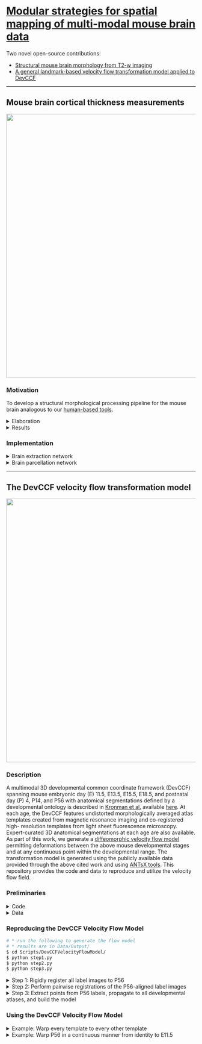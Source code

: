 # [Modular strategies for spatial mapping of multi-modal mouse brain data](https://www.biorxiv.org/content/10.1101/2024.05.01.592056v1)

Two novel open-source contributions:

* [Structural mouse brain morphology from T2-w imaging](https://github.com/ntustison/ANTsXMouseBrainMapping/blob/main/README.md#single-shot-learning-for-mouse-brain-cortical-thickness-measurements)
* [A general landmark-based velocity flow transformation model applied to DevCCF](https://github.com/ntustison/ANTsXMouseBrainMapping/blob/main/README.md#the-devccf-velocity-flow-transformation-model)

---

## Mouse brain cortical thickness measurements

<p align="middle">
  <img src="https://github.com/ntustison/DevCCF-Velocity-Flow/blob/main/Manuscript/Figures/mousePipeline.png" width="700" />
</p>

### Motivation

To develop a structural morphological processing pipeline for the mouse brain 
analogous to our [human-based tools](https://www.nature.com/articles/s41598-021-87564-6).

<details>
<summary>Elaboration</summary>

* No current tools to create training data for deep learning (in contrast to e.g., [human data](https://pubmed.ncbi.nlm.nih.gov/24879923/)).
* Low data quality.  Data is often:
    * sampling issues such as anisotropy, incomplete (i.e., missing boundary structures),
    * T2-w only, and
    * limited applicability to high resolution resources (e.g., AllenCCFv3, DevCCF).
* However, in historical contrast to the human domain, we can leverage these publicly 
available templates (i.e., AllenCCFv3 and DevCCF) and deep learning to provide 
tools for multiple modalities and varying degrees of isotropic sampling.

</details>

<details>
<summary>Results</summary>

Structural morphological tools for T2-w volumetric mouse brain images:
* [Brain extraction](https://github.com/ANTsX/ANTsPyNet/blob/master/antspynet/utilities/mouse.py#L5-L10)
* [Brain parcellation](https://github.com/ANTsX/ANTsPyNet/blob/master/antspynet/utilities/mouse.py#L301-L306)
* [Cortical thickness](https://github.com/ANTsX/ANTsPyNet/blob/master/antspynet/utilities/mouse.py#L453-L457)

This work also provides a more general framework for template-based, data 
augmentation training for both isotropic and anisotropic mouse data.  See 
the training scripts in this repository.

</details>

### Implementation

<details>
<summary>Brain extraction network</summary>

### Mouse brain extraction

#### ANTsPyNet example

```python
>>> import ants
>>> import antspynet
>>>
>>> mouse_t2_file = tf.keras.utils.get_file(fname="mouse.nii.gz",
      origin="https://figshare.com/ndownloader/files/45289309", force_download=True)
>>> mouse_t2 = ants.image_read(mouse_t2_file)
>>> mouse_t2_n4 = ants.n4_bias_field_correction(mouse_t2, 
                                                rescale_intensities=True,
                                                shrink_factor=2, 
                                                convergence={'iters': [50, 50, 50, 50], 'tol': 0.0}, 
                                                spline_param=20, verbose=True)
>>> mask = antspynet.mouse_brain_extraction(mouse_t2_n4, modality='t2', verbose=True)
```

#### ANTsRNet example

```r
> library( ANTsR )
> library( ANTsRNet )
>
> mouseT2File <- tensorflow::tf$keras$utils$get_file( fname="mouse.nii.gz",
    origin = "https://figshare.com/ndownloader/files/45289309", force_download = TRUE )
> mouseT2 <- antsImageRead( mouseT2File )
> mouseT2N4 <- n4BiasFieldCorrection( mouseT2, 
                                      rescaleIntensities = TRUE,
                                      shrinkFactor = 2, 
                                      convergence = list( iters = c( 50, 50, 50, 50 ), tol = 0.0 ), 
                                      splineParam = 20, verbose = TRUE )
>>> mask <- mouseBrainExtraction( mouseT2N4, modality = 't2', verbose = TRUE )
```

* Build two symmetric isotropic ANTsX templates from two publicly available datasets with different
  "defacing" aesthetics:
    * [CAMRI](https://camri.org/dissemination/mri-data/)
        * resolution = 0.16 x 0.16 x 0.16 $mm^3$
        * $n = 16$
        * [Template](https://figshare.com/ndownloader/files/44957752) and [brain mask](https://figshare.com/ndownloader/files/44957395)
    * [High resolution](https://data.mendeley.com/datasets/dz9x23fttt/1)
        * Three spatially aligned high-resolution orthogonal views
        * resolution = 0.08 x 0.08 $mm^2$ in-plane, 0.5 mm slice thickness
        * $n = 88$
        * [Combine three views using B-spline filter](https://github.com/ntustison/ANTsXMouseBrainMapping/blob/main/Scripts/MiscScripts/synthesize_image_views_bspline.py)
        * [Template](https://figshare.com/ndownloader/files/44706247) and [brain mask](https://figshare.com/ndownloader/files/44869285)

* Data augmentation of CAMRI and high resolution B-spline template:
    * bias field simulation, 
    * histogram warping, 
    * added noise, 
    * random translation and warping, and
    * random anisotropic resampling in the three canonical directions.

* [C57BI evaluation data](https://www.frdr-dfdr.ca/repo/dataset/9ea832ad-7f36-4e37-b7ac-47167c0001c1)
    * Completely *unseen* data  
    * 12 specimens
    * 7 time points (Day 0, Day 3, Week 1, Week 4, Week 8, Week 20)
    * Whole brain masks are provided

<!--     
<p align="middle">
  <img src="https://github.com/ntustison/DevCCF-Velocity-Flow/blob/main/Manuscript/Figures/diceWholeBrain.png" width="600" />
</p>
-->

</details>

<details>
<summary>Brain parcellation network</summary>

### Mouse brain parcellation

#### ANTsPyNet example

```python
>>> import ants
>>> import antspynet
>>>
>>> mouse_t2_file = tf.keras.utils.get_file(fname="mouse.nii.gz",
      origin="https://figshare.com/ndownloader/files/45289309", force_download=True)
>>> mouse_t2 = ants.image_read(mouse_t2_file)
>>> mouse_t2_n4 = ants.n4_bias_field_correction(mouse_t2, 
                                                rescale_intensities=True,
                                                shrink_factor=2, 
                                                convergence={'iters': [50, 50, 50, 50], 'tol': 0.0}, 
                                                spline_param=20, verbose=True)
>>> parc_nick = antspynet.mouse_brain_parcellation(mouse_t2_n4, 
                                                   mask=None, 
                                                   which_parcellation="nick",      
                                                   return_isotropic_output=True,  
                                                   verbose=True)
>>> parc_tct = antspynet.mouse_brain_parcellation(mouse_t2_n4, 
                                                  mask=None, 
                                                  which_parcellation="tct",      
                                                  return_isotropic_output=True,  
                                                  verbose=True)                                                      
```

#### ANTsRNet example

```r
> library( ANTsR )
> library( ANTsRNet )
>
> mouseT2File <- tensorflow::tf$keras$utils$get_file( fname="mouse.nii.gz",
    origin = "https://figshare.com/ndownloader/files/45289309", force_download = TRUE )
> mouseT2 <- antsImageRead( mouseT2File )
> mouseT2N4 <- n4BiasFieldCorrection( mouseT2, 
                                      rescaleIntensities = TRUE,
                                      shrinkFactor = 2, 
                                      convergence = list( iters = c( 50, 50, 50, 50 ), tol = 0.0 ), 
                                      splineParam = 20, verbose = TRUE )
> parcNick <- mouseBrainParcellation( mouseT2N4, 
                                      mask = NULL,
                                      whichParcellation = 'nick', 
                                      returnIsotropicOutput = TRUE,
                                      verbose = TRUE )
> parcTct <- mouseBrainParcellation( mouseT2N4, 
                                     mask = NULL,
                                     whichParcellation = 'tct', 
                                     returnIsotropicOutput = TRUE,
                                     verbose = TRUE )                                        
```

### Mouse cortical thickness

#### ANTsPyNet example

```python
>>> import ants
>>> import antspynet
>>>
>>> mouse_t2_file = tf.keras.utils.get_file(fname="mouse.nii.gz",
      origin="https://figshare.com/ndownloader/files/45289309", force_download=True)
>>> mouse_t2 = ants.image_read(mouse_t2_file)
>>> mouse_t2_n4 = ants.n4_bias_field_correction(mouse_t2, 
                                                rescale_intensities=True,
                                                shrink_factor=2, 
                                                convergence={'iters': [50, 50, 50, 50], 'tol': 0.0}, 
                                                spline_param=20, verbose=True)
>>> kk = antspynet.mouse_cortical_thickness(mouse_t2_n4, 
                                            mask=None, 
                                            return_isotropic_output=True,                                    
                                            verbose=True)
```

#### ANTsRNet example

```r
> library( ANTsR )
> library( ANTsRNet )
>
> mouseT2File <- tensorflow::tf$keras$utils$get_file( fname="mouse.nii.gz",
    origin = "https://figshare.com/ndownloader/files/45289309", force_download = TRUE )
> mouseT2 <- antsImageRead( mouseT2File )
> mouseT2N4 <- n4BiasFieldCorrection( mouseT2, 
                                      rescaleIntensities = TRUE,
                                      shrinkFactor = 2, 
                                      convergence = list( iters = c( 50, 50, 50, 50 ), tol = 0.0 ), 
                                      splineParam = 20, verbose = TRUE )
> kk <- mouseCorticalThickness( mouseT2N4, 
                                  mask = NULL,
                                  returnIsotropicOutput = TRUE,
                                  verbose = TRUE )
```

* AllenCCFv3 with labels.
* Convert labels to a gross parcellation using allensdk
  ([this](https://github.com/ntustison/ANTsXMouseBrainMapping/blob/main/Scripts/MiscScripts/get_allen_parcellation.py) is just
  one possibility that works for computing KK cortical thickness). 
* Register AllenCCFv3 and DevCCF P56 T2-w to map to the desired
  template modality.  Note that given a similar resource for DevCCF
  (i.e., allensdk), one can use DevCCF directly.

* Data augmentation of CAMRI and high resolution B-spline template:
    * bias field simulation, 
    * histogram warping, 
    * added noise, 
    * random translation and warping, and
    * random anisotropic resampling in the three canonical directions.

* [C57BI evaluation data](https://www.frdr-dfdr.ca/repo/dataset/9ea832ad-7f36-4e37-b7ac-47167c0001c1)
    * Completely *unseen* data
    * 12 specimens
    * 7 time points (Day 0, Day 3, Week 1, Week 4, Week 8, Week 20)

<!--     
<p align="middle">
  <img src="https://github.com/ntustison/DevCCF-Velocity-Flow/blob/main/Manuscript/Figures/kkPlot.png" width="600" />
</p>
-->

</details>

---

## The DevCCF velocity flow transformation model 

<p align="middle">
  <img src="https://github.com/ntustison/DevCCF-Velocity-Flow/blob/main/Manuscript/Figures/lowerLeftPanel.png" width="700" />
</p>

### Description

A multimodal 3D developmental common coordinate framework (DevCCF) spanning 
mouse embryonic day (E) 11.5, E13.5, E15.5, E18.5, and postnatal day (P) 4, 
P14, and P56 with anatomical segmentations defined by a developmental ontology
is described in [Kronman et al.](https://www.biorxiv.org/content/10.1101/2023.09.14.557789v1)
available [here](https://kimlab.io/brain-map/DevCCF/).
At each age, the DevCCF features undistorted morphologically averaged atlas 
templates created from magnetic resonance imaging and co-registered high-
resolution templates from light sheet fluorescence microscopy. Expert-curated 
3D anatomical segmentations at each age are also available. 
As part of this work, we generate a [diffeomorphic velocity flow model](https://en.wikipedia.org/wiki/Large_deformation_diffeomorphic_metric_mapping)
permitting deformations between the above mouse developmental stages and
at any continuous point within the developmental range.  The transformation
model is generated using the publicly available data provided through the
above cited work and using [ANTsX tools](https://github.com/ANTsX).  This
repository provides the code and data to reproduce and utilize the velocity
flow field.

### Preliminaries

<details>
<summary>Code</summary>

All data processing uses [ANTsPy](https://github.com/ANTsX/ANTsPy) with 
equivalent calls possible in [ANTsR](https://github.com/ANTsX/ANTsR).
Be sure to [install ANTsPy](https://github.com/ANTsX/ANTsPy#installation)
prior to attempting to reproduce the results below.  To test your installation 
in the context of this work,  please attempt to reproduce a 
[small, self-contained example](https://gist.github.com/ntustison/12a656a5fc2f6f9c4494c88dc09c5621#file-b_3_ants_velocity_flows-md)
illustrating the code and principles used.  Conceptually, this code snippet 
creates a time-parameterized velocity flow model in the range $t=[0,1]$ using 
three 2-D point sets comprising 8 points each representing a rectangle at $t=0.0$, 
a square at $t=0.5$, and a circle at $t=1.0$.  The ANTsPy example should produce the 
following plots:

<p align="middle">
  <img src="https://github.com/ntustison/MouseBrainVelocityFlow/assets/324811/dbc63553-27ad-4130-8bbf-c10cdf8fc893" width="250" />
  <img src="https://github.com/ntustison/MouseBrainVelocityFlow/assets/324811/cd78595b-1e12-47fc-b606-ae4b5012cbd6" width="250" /> 
  <img src="https://github.com/ntustison/MouseBrainVelocityFlow/assets/324811/c7ee9ad6-1f3a-4da4-832e-ba64b1b15f31" width="250" /> 
</p>

</details>

<details>
<summary>Data</summary>

For simplicity only the data used to create the velocity flow model is 
[available in this repository](https://github.com/ntustison/DevCCF-Velocity-Flow/tree/main/Data/DevCCFSimpleSegmentations).
These label images are the simplified annotations comprising common regions
across all developmental stages and are based on the DevCCF pre-released 
segmentations version 3.8.    

<p align="middle">
  <img src="https://github.com/ntustison/DevCCF-Velocity-Flow/assets/324811/3f3a4369-eb82-4dce-b1a3-3e4481f66509" width="450" />
</p>
</details>

### Reproducing the DevCCF Velocity Flow Model

```bash
# * run the following to generate the flow model
# * results are in Data/Output/
$ cd Scripts/DevCCFVelocityFlowModel/
$ python step1.py
$ python step2.py
$ python step3.py
```

<details>
<summary>Step 1:  Rigidly register all label images to P56</summary>

```python
###
#
# First, rig. register all the input images to P56 as all the images need to reside 
# in a common post-linearly aligned space.  To do this, we find the common labels 
# between all the developmental stages and then use those to find a rigid transform
# to the P56 template. Save the rigid transforms and warped images.  We also resample
# to (0.05, 0.05, 0.05).
# 

import ants  # Import the ANTsPy library for image processing and transformation
import os    # Import os module to interact with the file system
import numpy as np  # Import NumPy for numerical operations

# Define directories for input data and output results
base_directory = "../../"  # Base directory for the project
data_directory = base_directory + "Data/DevCCFSimpleSegmentations/"  # Path to input data
output_directory = base_directory + "Data/Output/P56RigidTransformData/"  # Path to output data

# Create the output directory if it does not exist
if not os.path.exists(output_directory):
    os.makedirs(output_directory, exist_ok=True)

# Define a tuple of atlas IDs for the different developmental stages
atlas_ids = tuple(reversed(("E11-5", "E13-5", "E15-5", "E18-5", "P04", "P14", "P56")))

# Initialize a variable to store common label IDs across developmental stages
common_label_ids = None

# Loop through each developmental stage and find common label IDs across stages
for i in range(len(atlas_ids)):
    print("Finding common label ids for atlas:", atlas_ids[i])
    # Read the label image for the current stage
    labels_file = data_directory + atlas_ids[i] + "_DevCCF_Annotations_20um_symmetric_commonROIs_hemi.nii.gz"
    labels = ants.image_read(labels_file)
    label_geoms = ants.label_geometry_measures(labels)  # Extract label geometry information

    # For the first atlas, initialize common_label_ids with the labels
    if i == 0: 
        common_label_ids = np.array(label_geoms['Label'])
    else:
        # For subsequent stages, find the intersection of common labels
        common_label_ids = np.intersect1d(common_label_ids, np.array(label_geoms['Label']))

# Print the common label IDs found across all stages
print("Common label ids:", common_label_ids)      

# Read the P56 template label image
fixed_labels_file = data_directory + "P56_DevCCF_Annotations_20um_symmetric_commonROIs_hemi.nii.gz"
fixed_labels = ants.image_read(fixed_labels_file)
label_geoms = ants.label_geometry_measures(fixed_labels)  # Extract label geometry info
fixed_label_ids = np.array(label_geoms['Label'])

# Remove labels from the P56 template that are not in the common label IDs
for l in range(len(fixed_label_ids)):
    if not np.isin(fixed_label_ids[l], common_label_ids):
        fixed_labels[fixed_labels == fixed_label_ids[l]] = 0

# Extract the centroids (geometrical center) of the remaining labels in the P56 template
label_geoms = ants.label_geometry_measures(fixed_labels)
fixed_points = np.zeros((label_geoms.shape[0], 3))  # Initialize array to store centroids
fixed_points[:,0] = label_geoms['Centroid_x']
fixed_points[:,1] = label_geoms['Centroid_y']
fixed_points[:,2] = label_geoms['Centroid_z']

# Convert centroid indices to physical points in space
for n in range(fixed_points.shape[0]):
    fixed_points[n,:] = ants.transform_index_to_physical_point(fixed_labels, (fixed_points + 0.5).astype(int)[n,:])

# Now process each atlas (developmental stage)
for i in range(len(atlas_ids)):
    print("Processing ", atlas_ids[i])
    # Read the moving labels for the current developmental stage
    moving_labels_file = data_directory + atlas_ids[i] + "_DevCCF_Annotations_20um_symmetric_commonROIs_hemi.nii.gz"
    moving_labels = ants.image_read(moving_labels_file)
    label_geoms = ants.label_geometry_measures(moving_labels)  # Extract label geometry info
    moving_label_ids = np.array(label_geoms['Label'])

    # Remove labels from the moving image that are not in the common label IDs
    for l in range(len(moving_label_ids)):
        if not np.isin(moving_label_ids[l], common_label_ids):
            moving_labels[moving_labels == moving_label_ids[l]] = 0

    # Extract centroids of the remaining labels in the moving image
    label_geoms = ants.label_geometry_measures(moving_labels)
    moving_points = np.zeros((label_geoms.shape[0], 3))  # Initialize array for moving centroids
    moving_points[:,0] = label_geoms['Centroid_x']
    moving_points[:,1] = label_geoms['Centroid_y']
    moving_points[:,2] = label_geoms['Centroid_z']

    # Convert centroid indices to physical points in space
    for n in range(moving_points.shape[0]):
        moving_points[n,:] = ants.transform_index_to_physical_point(moving_labels, (moving_points + 0.5).astype(int)[n,:])

    # Perform rigid registration between the moving image and fixed template (P56)
    xfrm = ants.fit_transform_to_paired_points(moving_points, fixed_points, transform_type='rigid')

    # Save the rigid transform matrix
    xfrm_file = output_directory + "P56x" + atlas_ids[i] + "_rigid_xfrm.mat"
    ants.write_transform(xfrm, xfrm_file)

    # Warp the moving labels using the rigid transform
    warped_labels = xfrm.apply_to_image(moving_labels, fixed_labels, interpolation='nearestneighbor') 

    # Resample the warped labels to the desired resolution (0.05mm isotropic)
    warped_labels = ants.resample_image(warped_labels, (0.05, 0.05, 0.05), False, 1)

    # Save the warped labels to the output directory
    warped_labels_file = output_directory + "P56x" + atlas_ids[i] + "_DevCCF_Annotations_20um_symmetric_commonROIs_hemi.nii.gz"
    ants.image_write(warped_labels, warped_labels_file)
```
</details>

<details>
<summary>Step 2:  Perform pairwise registrations of the P56-aligned label images</summary>

```python
###
#
# Second, we perform pairwise registration between temporally adjacent atlases.
# We extract separate images from each fixed/moving pair and construct a separate
# MSQ metric to drive the registration.  
# 

import ants  # Import the ANTsPy library for image processing and transformation
import glob  # Import the glob module to search for files based on patterns
import os    # Import the os module to interact with the file system
import numpy as np  # Import NumPy for numerical operations

# Set the number of threads for parallel computation (4 threads in this case)
os.environ["ITK_GLOBAL_DEFAULT_NUMBER_OF_THREADS"] = "4"

# Define directories for input data and output results
base_directory = "../../"  # Base directory for the project
data_directory = base_directory + "Data/Output/P56RigidTransformData/"  # Path to P56 rigid transform output
output_directory = base_directory + "Data/Output/PairwiseRegistrations/"  # Path to store pairwise registration results

# Create the output directory if it doesn't already exist
if not os.path.exists(output_directory):
    os.makedirs(output_directory, exist_ok=True)

# Define a tuple of template IDs for different developmental stages
template_ids = tuple(reversed(("E11-5", "E13-5", "E15-5", "E18-5", "P04", "P14", "P56")))

# Loop through pairs of adjacent stages for pairwise registration
for i in range(1, len(template_ids)):
    # Define file paths for the fixed and moving label images (pairwise adjacent atlases)
    fixed_labels_file = data_directory + "P56x" + template_ids[i-1] + "_DevCCF_Annotations_20um_symmetric_commonROIs_hemi.nii.gz"
    moving_labels_file = data_directory + "P56x" + template_ids[i] + "_DevCCF_Annotations_20um_symmetric_commonROIs_hemi.nii.gz"
      
    # Print paths of the files being processed for debugging
    print("Fixed labels: ", fixed_labels_file)
    print("Moving labels: ", moving_labels_file)

    # Read the fixed and moving label images
    fixed_labels = ants.image_read(fixed_labels_file)
    moving_labels = ants.image_read(moving_labels_file)

    # Extract label geometry measures (centroids, volumes, etc.) from both fixed and moving labels
    fixed_label_geoms = ants.label_geometry_measures(fixed_labels)
    fixed_label_ids = np.array(fixed_label_geoms['Label'])
    moving_label_geoms = ants.label_geometry_measures(moving_labels)
    moving_label_ids = np.array(moving_label_geoms['Label'])
    
    # Find common labels between the fixed and moving atlases
    label_ids = np.intersect1d(moving_label_ids, fixed_label_ids)
    number_of_labels = len(label_ids)
            
    # Threshold the fixed and moving labels to create binary images (presence/absence of labels)
    fixed_image = ants.threshold_image(fixed_labels, 0, 0, 0, 1)
    moving_image = ants.threshold_image(moving_labels, 0, 0, 0, 1)

    # Initialize lists to store images for each individual label
    fixed_single_label_images = list()
    moving_single_label_images = list()

    # For each label, extract and smooth the corresponding single-label images
    for j in range(number_of_labels):
        # Extract the single-label image for the current fixed label
        single_label_image = ants.threshold_image(fixed_labels, label_ids[j], label_ids[j], 1, 0)
        single_label_image = ants.smooth_image(single_label_image, 1, False)
        fixed_single_label_images.append(ants.image_clone(single_label_image))
        
        # Extract the single-label image for the current moving label
        single_label_image = ants.threshold_image(moving_labels, label_ids[j], label_ids[j], 1, 0)
        single_label_image = ants.smooth_image(single_label_image, 1, False)
        moving_single_label_images.append(ants.image_clone(single_label_image))

    # Initialize a list for the MSQ metric inputs (multivariate extra inputs for registration)
    multivariate_extras = list()            
    for j in range(number_of_labels):
        # Each label image is treated as an MSQ (Mean Squared Error) metric for the registration
        multivariate_extras.append(["MSQ", fixed_single_label_images[j], moving_single_label_images[j], 10.0, 1])

    # Define the output prefix for the registration results
    output_registration_prefix = output_directory + "P56x" + template_ids[i-1] + "x" + template_ids[i] + "_"

    # Perform the pairwise registration using ANTs' SyN algorithm with the MSQ metrics
    reg = ants.registration(fixed_image, moving_image, type_of_transform="antsRegistrationSyN[s]", 
                            multivariate_extras=multivariate_extras, 
                            outprefix=output_registration_prefix, verbose=True)    

    # Print some blank lines for clarity in the output log
    print("\n\n\n\n")
```
</details>

<details>
<summary>Step 3:  Extract points from P56 labels, propagate to all developmental atlases, and build the model</summary>

<p align="middle">
  <img src="https://github.com/ntustison/DevCCF-Velocity-Flow/assets/324811/5dc3247c-e75d-453c-979a-71775dd8d91c" width="550" />
</p>

```python
import ants  # Import the ANTsPy library for image processing and transformation
import os    # Import the os module to interact with the file system
import pandas as pd  # Import pandas for handling point data as DataFrames
import numpy as np  # Import NumPy for numerical operations
import random  # Import random for random sampling

# Set the number of threads for parallel computation (4 threads in this case)
os.environ["ITK_GLOBAL_DEFAULT_NUMBER_OF_THREADS"] = "4"

# Define directories for input data and output results
base_directory = "../../"  # Base directory for the project
data_directory = base_directory + "Data/Output/P56RigidTransformData/"  # Path to P56 rigid transform output
output_directory = base_directory + "Data/Output/"  # General output directory
warped_labels_directory = output_directory + "P56RigidTransformData/"  # Path to warped label images
registration_directory = output_directory + "PairwiseRegistrations/"  # Path to pairwise registration results

################################
#
# A couple notes:
#   * We reverse the template id's because we use P56 to define the fixed reference 
#     frame and, therefore, the positive direction of the velocity field.  This isn't 
#     necessary as we could've easily chosen the opposite direction.  
#   * We take the log of the time points to get a more even distribution of the velocity 
#     field samples.  The only implication of this is that one would need to take into 
#     account this transform when actually using the output velocity field to determine 
#     the transform at a specific time.
#   * Extract contour and regional points in P56.  We use the pairwise registrations to 
#     propagate these points to previous time points.
#   * An additional modification to get a better sampling distribution is to simply use 
#     the time point for P28 = 47 and use the P56 template.
#     

# Template IDs (developmental stages) in reversed order
template_ids = tuple(reversed(("E11-5", "E13-5", "E15-5", "E18-5", "P04", "P14", "P56")))

# Log-transformed time points for better distribution of the velocity field samples
time_points = np.flip(-1.0 * np.log(np.array((11.5, 13.5, 15.5, 18.5, 23, 33, 47))))

# Define contour and regional point percentages for sampling
contour_percentage = 0.1
regional_percentage = 0.01

# Read the fixed labels (P56 template)
fixed_labels_file = warped_labels_directory + "P56xP56_DevCCF_Annotations_20um_symmetric_commonROIs_hemi.nii.gz"
fixed_labels = ants.image_read(fixed_labels_file)

# Extract label geometry measures and labels from the fixed template
label_geoms = ants.label_geometry_measures(fixed_labels)
label_ids = np.array(label_geoms['Label'])
number_of_labels = len(label_ids)

# Initialize list to store contour points
contour_indices = list()

# Loop through each label and extract contour points
for i in range(0, number_of_labels + 1):
    if i < number_of_labels:
        print("Extracting contour points from label ", label_ids[i])
        single_label_image = ants.threshold_image(fixed_labels, label_ids[i], label_ids[i], 1, 0)
    else:
        single_label_image = ants.threshold_image(fixed_labels, 0, 0, 0, 1)
    
    # Extract the contour points (edges of the labeled region)
    contour_image = single_label_image - ants.iMath_ME(single_label_image, 1)
    single_label_indices = (contour_image.numpy()).nonzero()

    # Select a subset of points for sampling based on contour_percentage
    number_of_points_per_label = int(len(single_label_indices[0]) * contour_percentage)
    print("  Number of points: ", number_of_points_per_label)
    random_indices = random.sample(range(len(single_label_indices[0])), number_of_points_per_label)
    
    # Append the selected indices for this label to contour_indices
    if i == 0:
         contour_indices.append(single_label_indices[0][random_indices])
         contour_indices.append(single_label_indices[1][random_indices])
         contour_indices.append(single_label_indices[2][random_indices])
    else:
         contour_indices[0] = np.concatenate([contour_indices[0], single_label_indices[0][random_indices]])
         contour_indices[1] = np.concatenate([contour_indices[1], single_label_indices[1][random_indices]])
         contour_indices[2] = np.concatenate([contour_indices[2], single_label_indices[2][random_indices]])

# Define weights for contour points (uniform weighting)
contour_weights = [1] * len(contour_indices[0])

# Initialize list to store regional points
regional_indices = list()

# Loop through each label and extract regional points
for i in range(0, number_of_labels + 1):
    if i < number_of_labels:
        print("Extracting regional points from label ", label_ids[i])
        single_label_image = ants.threshold_image(fixed_labels, label_ids[i], label_ids[i], 1, 0)
    else:
        single_label_image = ants.threshold_image(fixed_labels, 0, 0, 0, 1)
    
    # Extract the regional points (all points within the label)
    single_label_indices = (single_label_image.numpy()).nonzero()

    # Select a subset of points for sampling based on regional_percentage
    number_of_points_per_label = int(len(single_label_indices[0]) * regional_percentage)
    print("  Number of points: ", number_of_points_per_label)
    random_indices = random.sample(range(len(single_label_indices[0])), number_of_points_per_label)
    
    # Append the selected indices for this label to regional_indices
    if i == 0:
         regional_indices.append(single_label_indices[0][random_indices])
         regional_indices.append(single_label_indices[1][random_indices])
         regional_indices.append(single_label_indices[2][random_indices])
    else:
         regional_indices[0] = np.concatenate([regional_indices[0], single_label_indices[0][random_indices]])
         regional_indices[1] = np.concatenate([regional_indices[1], single_label_indices[1][random_indices]])
         regional_indices[2] = np.concatenate([regional_indices[2], single_label_indices[2][random_indices]])

# Define weights for regional points (lower weight for regional points)
regional_weights = [0.5] * len(regional_indices[0])

# Combine the contour and regional points into a single set of points
indices = contour_indices
indices[0] = np.concatenate([indices[0], regional_indices[0]])
indices[1] = np.concatenate([indices[1], regional_indices[1]])
indices[2] = np.concatenate([indices[2], regional_indices[2]])

# Combine the weights for both types of points
weights = np.concatenate([contour_weights, regional_weights])

# Print the number of contour and regional points
print("Number of contour points:  ", str(len(contour_weights)))
print("Number of regional points:  ", str(len(regional_weights)))

# Convert the indices of the points to physical coordinates in the template space
points_time0 = np.zeros((len(indices[0]), 3))
for i in range(len(indices[0])):
    index = (indices[0][i], indices[1][i], indices[2][i])
    points_time0[i,:] = ants.transform_index_to_physical_point(fixed_labels, index)

# Convert the points into a DataFrame for easier manipulation
points_time0_df = pd.DataFrame(points_time0, columns = ('x', 'y', 'z'))

# Initialize a list to store the point sets for each time point
point_sets = list()
point_sets.append(points_time0_df) # Add P56 as the first time point

# Warp the points to previous time points using the pairwise registration results
for i in range(1, len(template_ids)):
    print("Warping points " + str(i))
    source_template_id = template_ids[i-1]        
    target_template_id = template_ids[i]        
    output_registration_prefix = registration_directory + "P56x" + source_template_id + "x" + target_template_id + "_"
    
    # Read the affine and warp transforms
    affine = output_registration_prefix + "0GenericAffine.mat"
    warp = output_registration_prefix + "1Warp.nii.gz"
    
    # Apply the transforms to the points
    warped_points = ants.apply_transforms_to_points(3, points=point_sets[i-1], transformlist=[warp, affine])
    point_sets.append(warped_points)

# Optionally check and visualize the warped points by converting them into images
check_points = False
if check_points:
    for i in range(len(template_ids)):
        print("Checking image " + str(i))
        points_image = ants.make_points_image(point_sets[i].to_numpy(), fixed_labels * 0 + 1, radius=1)
        output_prefix = output_directory + "P56x" + template_ids[i] + "_"
        ants.image_write(points_image, output_prefix + "points_image.nii.gz")

# Convert the point sets back to NumPy arrays for further processing
for i in range(len(point_sets)):
    point_sets[i] = point_sets[i].to_numpy()

# Normalize the time points to the range [0, 1] for use in the velocity field optimization
normalized_time_points = (time_points - time_points[0]) / (time_points[-1] - time_points[0])

# Initialize the velocity field, if it exists, to use as the starting point for optimization
initial_velocity_field = None
velocity_field_file = output_directory + "/DevCCF_velocity_flow.nii.gz"
if os.path.exists(velocity_field_file):
    initial_velocity_field = ants.image_read(velocity_field_file)

# Perform the optimization to compute the time-varying velocity field
for i in range(20):  # Run the optimization for 20 iterations
    print("Iteration " + str(i))
    tv = ants.fit_time_varying_transform_to_point_sets(point_sets, time_points=normalized_time_points,
        displacement_weights=weights,
        initial_velocity_field=initial_velocity_field,
        number_of_time_steps=11, domain_image=fixed_labels,
        number_of_fitting_levels=4, mesh_size=4, number_of_compositions=10,
        convergence_threshold=0.0, composition_step_size=0.2,
        number_of_integration_steps=10,
        rasterize_points=False, verbose=True)
    
    # Update the velocity field after each iteration
    initial_velocity_field = ants.image_clone(tv['velocity_field'])
    
    # Write the updated velocity field to disk
    ants.image_write(initial_velocity_field, velocity_field_file)
    print("\n\n\n\n\n\n")
```

</details>


### Using the DevCCF Velocity Flow Model

<details>
<summary>Example:  Warp every template to every other template</summary>

<p align="middle">
  <img src="https://github.com/ntustison/DevCCF-Velocity-Flow/assets/324811/df61e8c6-93a7-4b1a-91b8-9deeefe700bb" width="550" />
</p>

```python
import ants
import numpy as np
import math

atlas_ids = tuple(reversed(("E11-5", "E13-5", "E15-5", "E18-5", "P04", "P14", "P56")))
time_points = np.flip(-1.0 * np.log(np.array((11.5, 13.5, 15.5, 18.5, 23, 33, 47))))
normalized_time_points = (time_points - time_points[0]) / (time_points[-1] - time_points[0])

velocity_field = ants.image_read("Data/Output/DevCCF_velocity_flow.nii.gz")

# Read template files.
# template_files = list()
# for i in range(len(atlas_ids)):
#      fa_template_files.append(glob.glob(atlas_ids[i] + "*.nii.gz")[0])

for i in range(len(atlas_ids)):
    for j in range(len(atlas_ids)):
        print("Warping ", atlas_ids[j], "to", atlas_ids[i])
        reference_template = ants.image_read(template_files[i])
        moving_template = ants.image_read(template_files[j])
        displacement_field = ants.integrate_velocity_field(velocity_field,
                                                           normalized_time_points[i],
                                                           normalized_time_points[j], 10)
        displacement_field_xfrm = ants.transform_from_displacement_field(displacement_field)
        warped_template = displacement_field_xfrm.apply_to_image(moving_template,
                                                                 interpolation="linear")
```

</details>


<details>
<summary>Example:  Warp P56 in a continuous manner from identity to E11.5</summary>

<p align="middle">
  <img src="https://github.com/ntustison/DevCCF-Velocity-Flow/assets/324811/a8412f23-9167-4cbe-9c7d-021ad97f4429" width="550" />
</p>

```python
import ants
import numpy as np
import math

velocity_field = ants.image_read("DevCCF_flow_model.nii.gz")
P56 = ants.image_read("P56.nii.gz")  

# We discretize the time domain into 50 intervals.
time_points = np.flip(-1.0 * np.log(np.linspace(11.5, 47, 50)))
normalized_time_points = (time_points - time_points[0]) / (time_points[-1] - time_points[0])

for i in range(len(normalized_time_points)):
    t = normalized_time_points[i]
    displacement_field = ants.integrate_velocity_field(velocity_field, t, 0.0, 10)
    displacement_field_xfrm = ants.transform_from_displacement_field(displacement_field)
    P56warped = displacement_field_xfrm.apply_to_image(P56, interpolation="linear")
```

</details>


